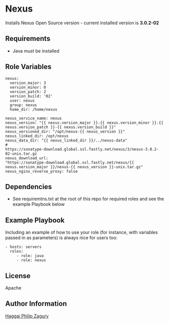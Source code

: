 Nexus
=========

Installs Nexus Open Source version - current installed version is **3.0.2-02**

Requirements
------------

- Java must be installed


Role Variables
--------------

```
nexus:
  version_major: 3
  version_minor: 0
  version_patch: 2
  version_build: '02'
  user: nexus
  group: nexus
  home_dir: /home/nexus

nexus_service_name: nexus
nexus_version: "{{ nexus.version_major }}.{{ nexus.version_minor }}.{{
nexus.version_patch }}-{{ nexus.version_build }}"
nexus_versioned_dir: "/opt/nexus-{{ nexus_version }}"
nexus_linked_dir: /opt/nexus
nexus_data_dir: "{{ nexus_linked_dir }}/../nexus-data"
#
https://sonatype-download.global.ssl.fastly.net/nexus/3/nexus-3.0.2-02-unix.tar.gz
nexus_download_url:
"https://sonatype-download.global.ssl.fastly.net/nexus/{{
nexus.version_major }}/nexus-{{ nexus_version }}-unix.tar.gz"
nexus_nginx_reverse_proxy: false
```

Dependencies
------------

- See requiremtns.txt at the root of this repo for required roles and
  see the example Playbook below

Example Playbook
----------------

Including an example of how to use your role (for instance, with variables passed in as parameters) is always nice for users too:

    - hosts: servers
      roles:
         - role: java
         - role: nexus

License
-------

Apache

Author Information
------------------

[Haggai Philip Zagury](http://www.tikalk.com/devops/haggai)
